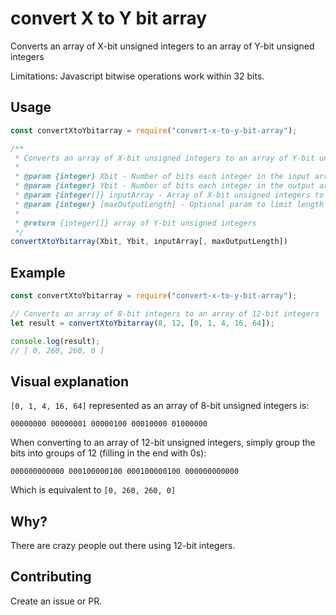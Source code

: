 # convert X to Y bit array
Converts an array of X-bit unsigned integers to an array of Y-bit unsigned integers

Limitations: Javascript bitwise operations work within 32 bits.

## Usage

```js
const convertXtoYbitarray = require("convert-x-to-y-bit-array");
```

```js
/**
 * Converts an array of X-bit unsigned integers to an array of Y-bit unsigned integers.
 * 
 * @param {integer} Xbit - Number of bits each integer in the input array has
 * @param {integer} Ybit - Number of bits each integer in the output array should have
 * @param {integer[]} inputArray - Array of X-bit unsigned integers to convert
 * @param {integer} [maxOutputLength] - Optional param to limit length of output array
 * 
 * @return {integer[]} array of Y-bit unsigned integers
 */
convertXtoYbitarray(Xbit, Ybit, inputArray[, maxOutputLength])
```

## Example

```js
const convertXtoYbitarray = require("convert-x-to-y-bit-array");

// Converts an array of 8-bit integers to an array of 12-bit integers
let result = convertXtoYbitarray(8, 12, [0, 1, 4, 16, 64]);

console.log(result); 
// [ 0, 260, 260, 0 ]
```

## Visual explanation

`[0, 1, 4, 16, 64]` represented as an array of 8-bit unsigned integers is:

```
00000000 00000001 00000100 00010000 01000000
```

When converting to an array of 12-bit unsigned integers, simply group the bits into groups of 12 (filling in the end with 0s):

```
000000000000 000100000100 000100000100 000000000000
```

Which is equivalent to `[0, 260, 260, 0]`

## Why?

There are crazy people out there using 12-bit integers.

## Contributing

Create an issue or PR.